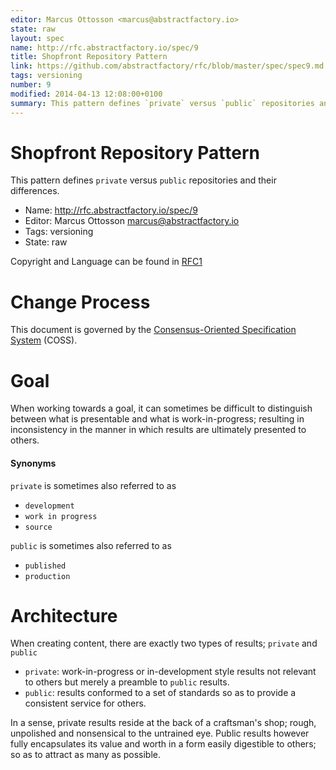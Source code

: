 ```yaml
---
editor: Marcus Ottosson <marcus@abstractfactory.io>
state: raw
layout: spec
name: http://rfc.abstractfactory.io/spec/9
title: Shopfront Repository Pattern
link: https://github.com/abstractfactory/rfc/blob/master/spec/spec9.md
tags: versioning
number: 9
modified: 2014-04-13 12:08:00+0100
summary: This pattern defines `private` versus `public` repositories and their differences.
---
```


# Shopfront Repository Pattern

This pattern defines `private` versus `public` repositories and their differences.

* Name: http://rfc.abstractfactory.io/spec/9
* Editor: Marcus Ottosson <marcus@abstractfactory.io>
* Tags: versioning
* State: raw

Copyright and Language can be found in [RFC1](http://rfc.abstractfactory.io/spec/1)

# Change Process

This document is governed by the [Consensus-Oriented Specification System](http://www.digistan.org/spec:1/COSS) (COSS).

# Goal

When working towards a goal, it can sometimes be difficult to distinguish between what is presentable and what is work-in-progress; resulting in inconsistency in the manner in which results are ultimately presented to others.

#### Synonyms

`private` is sometimes also referred to as

* `development`
* `work in progress`
* `source`

`public` is sometimes also referred to as

* `published`
* `production`

# Architecture

When creating content, there are exactly two types of results; `private` and `public` 

* `private`: work-in-progress or in-development style results not relevant to others but merely a preamble to `public` results.
* `public`: results conformed to a set of standards so as to provide a consistent service for others.

In a sense, private results reside at the back of a craftsman's shop; rough, unpolished and nonsensical to the untrained eye. Public results however fully encapsulates its value and worth in a form easily digestible to others; so as to attract as many as possible.